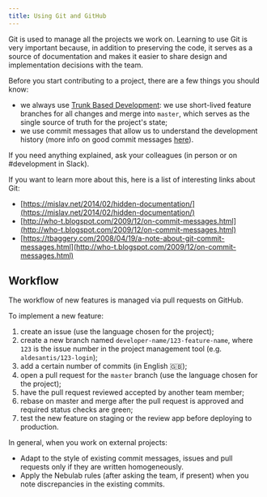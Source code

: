 ```yaml
---
title: Using Git and GitHub
---
```

Git is used to manage all the projects we work on. Learning to use Git is very important because, in
addition to preserving the code, it serves as a source of documentation and makes it easier to share
design and implementation decisions with the team.

Before you start contributing to a project, there are a few things you should know:

- we always use [Trunk Based Development](https://guides.github.com/introduction/flow/):
  we use short-lived feature branches for all changes and merge into `master`,
  which serves as the single source of truth for the project's state;
- we use commit messages that allow us to understand the development history (more info on good
  commit messages [here](https://chris.beams.io/posts/git-commit/)).

If you need anything explained, ask your colleagues (in person or on #development in Slack).

If you want to learn more about this, here is a list of interesting links about Git:

- [https://mislav.net/2014/02/hidden-documentation/](https://mislav.net/2014/02/hidden-documentation/)
- [http://who-t.blogspot.com/2009/12/on-commit-messages.html](http://who-t.blogspot.com/2009/12/on-commit-messages.html)
- [https://tbaggery.com/2008/04/19/a-note-about-git-commit-messages.html](http://who-t.blogspot.com/2009/12/on-commit-messages.html)

## Workflow

The workflow of new features is managed via pull requests on GitHub.

To implement a new feature:

1. create an issue (use the language chosen for the project);
2. create a new branch named `developer-name/123-feature-name`, where `123` is the issue number in
   the project management tool (e.g. `aldesantis/123-login`);
3. add a certain number of commits (in English :gb:);
4. open a pull request for the `master` branch (use the language chosen for the project);
5. have the pull request reviewed accepted by another team member;
6. rebase on master and merge after the pull request is approved and required
status checks are green;
6. test the new feature on staging or the review app before deploying to production.

In general, when you work on external projects:

- Adapt to the style of existing commit messages, issues and pull requests only if they are
  written homogeneously.
- Apply the Nebulab rules (after asking the team, if present) when you note discrepancies in the
  existing commits.

